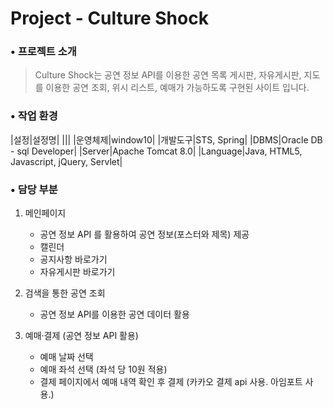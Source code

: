# Project - Culture Shock

### • 프로젝트 소개
> Culture Shock는 공연 정보 API를 이용한 공연 목록 게시판, 자유게시판, 
> 지도를 이용한 공연 조회, 위시 리스트, 예매가 가능하도록 구현된 사이트 입니다.

### • 작업 환경
|설정|설정명|
|||
|운영체제|window10|
|개발도구|STS, Spring|
|DBMS|Oracle DB - sql Developer|
|Server|Apache Tomcat 8.0|
|Language|Java, HTML5, Javascript, jQuery, Servlet|



### • 담당 부분
1. 메인페이지
   * 공연 정보 API 를 활용하여 공연 정보(포스터와 제목) 제공
   * 캘린더
   * 공지사항 바로가기
   * 자유게시판 바로가기
  
2. 검색을 통한 공연 조회
   * 공연 정보 API를 이용한 공연 데이터 활용

3. 예매·결제 (공연 정보 API 활용)
   * 예매 날짜 선택
   * 예매 좌석 선택 (좌석 당 10원 적용)
   * 결제 페이지에서 예매 내역 확인 후 결제 (카카오 결제 api 사용. 아임포트 사용.)
